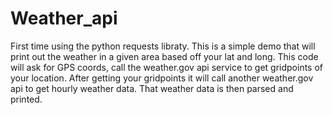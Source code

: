 # Weather_api
First time using the python requests libraty. This is a simple demo that will print out the weather in a given area based off your lat and long.
This code will ask for GPS coords, call the weather.gov api service to get gridpoints of your location. After getting your gridpoints it will call another weather.gov api to get hourly weather data. That weather data is then parsed and printed.  
 
